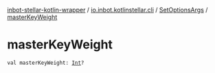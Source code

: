 [inbot-stellar-kotlin-wrapper](../../index.md) / [io.inbot.kotlinstellar.cli](../index.md) / [SetOptionsArgs](index.md) / [masterKeyWeight](./master-key-weight.md)

# masterKeyWeight

`val masterKeyWeight: `[`Int`](https://kotlinlang.org/api/latest/jvm/stdlib/kotlin/-int/index.html)`?`